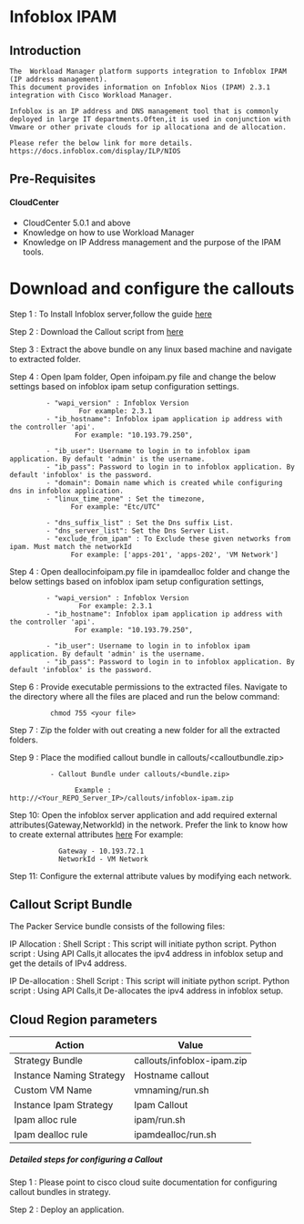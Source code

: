 # Infoblox IPAM

## Introduction
    The  Workload Manager platform supports integration to Infoblox IPAM (IP address management).
    This document provides information on Infoblox Nios (IPAM) 2.3.1 integration with Cisco Workload Manager.

    Infoblox is an IP address and DNS management tool that is commonly deployed in large IT departments.Often,it is used in conjunction with Vmware or other private clouds for ip allocationa and de allocation.
    
    Please refer the below link for more details.
    https://docs.infoblox.com/display/ILP/NIOS
	
	
## Pre-Requisites
#### CloudCenter
- CloudCenter 5.0.1 and above
- Knowledge on how to use Workload Manager
- Knowledge on IP Address management and the purpose of the IPAM tools.

# Download and configure the callouts	

   Step 1 : To Install Infoblox server,follow the guide [here](https://wwwin-github.cisco.com/CloudCenterSuite/Content-Factory/raw/master/Networking/Infoblox/Infoblox-Ipam%20Setup%20Guide.docx)
   
   Step 2 : Download the Callout script from [here](https://wwwin-github.cisco.com/CloudCenterSuite/Content-Factory/raw/master/Networking/Infoblox/infoblox-ipam.zip)
   
   Step 3 : Extract the above bundle on any linux based machine and navigate to extracted folder. 
   
   Step 4 : Open Ipam folder, Open infoipam.py file and change the below settings based on infoblox ipam setup configuration settings.
  
             - "wapi_version" : Infoblox Version
                     For example: 2.3.1
             - "ib_hostname": Infoblox ipam application ip address with the controller 'api'.
                    For example: "10.193.79.250",
                    
             - "ib_user": Username to login in to infoblox ipam application. By default 'admin' is the username.
             - "ib_pass": Password to login in to infoblox application. By default 'infoblox' is the password.
             - "domain": Domain name which is created while configuring dns in infoblox application.
             - "linux_time_zone" : Set the timezone,
                   For example: "Etc/UTC"
                   
             - "dns_suffix_list" : Set the Dns suffix List.
             - "dns_server_list": Set the Dns Server List.
             - "exclude_from_ipam" : To Exclude these given networks from ipam. Must match the networkId
                   For example: ['apps-201', 'apps-202', 'VM Network']
            
   Step 4 : Open deallocinfoipam.py file in ipamdealloc folder and change the below settings based on infoblox ipam setup configuration settings,
   
             - "wapi_version" : Infoblox Version
                     For example: 2.3.1
             - "ib_hostname": Infoblox ipam application ip address with the controller 'api'.
                    For example: "10.193.79.250",
                    
             - "ib_user": Username to login in to infoblox ipam application. By default 'admin' is the username.
             - "ib_pass": Password to login in to infoblox application. By default 'infoblox' is the password.
             
   Step 6 : Provide executable permissions to the extracted files. Navigate to the directory where all the files are placed and run the below command:
   
              chmod 755 <your file>
              
   Step 7 : Zip the folder with out creating a new folder for all the extracted folders.
   
   Step 9 : Place the modified callout bundle in callouts/<calloutbundle.zip>
   
              - Callout Bundle under callouts/<bundle.zip>
                    
                    Example : http://<Your_REPO_Server_IP>/callouts/infoblox-ipam.zip 
   
   Step 10: Open the infoblox server application and add required external attributes(Gateway,NetworkId) in the network.
            Prefer the link to know how to create external attributes [here](https://wwwin-github.cisco.com/CloudCenterSuite/Content-Factory/raw/master/Networking/Infoblox/Infoblox-Ipam%20Setup%20Guide.docx)
            For example:
            
                Gateway - 10.193.72.1
                NetworkId - VM Network
  
   Step 11: Configure the external attribute values by modifying each network.

## Callout Script Bundle

The Packer Service bundle consists of the following files:

IP Allocation :
	Shell Script  : This script will initiate python script.
	Python script : Using API Calls,it allocates the ipv4 address in infoblox setup and get the details of IPv4 address.


IP De-allocation :
	Shell Script  : This script will initiate python script.
	Python script : Using API Calls,it De-allocates the ipv4 address in infoblox setup.

		
## Cloud Region parameters 

| Action | Value |
|  ------ |------ |
| Strategy Bundle|callouts/infoblox-ipam.zip
| Instance Naming Strategy|Hostname callout
| Custom VM Name|vmnaming/run.sh
| Instance Ipam Strategy|Ipam Callout
| Ipam alloc rule|ipam/run.sh
| Ipam dealloc rule |ipamdealloc/run.sh


##### Detailed steps for configuring a Callout 

Step 1 : Please point to cisco cloud suite documentation for configuring callout bundles in strategy. 

Step 2 : Deploy an application.



